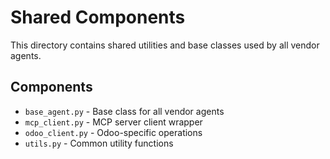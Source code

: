# Shared Components

This directory contains shared utilities and base classes used by all vendor agents.

## Components

- `base_agent.py` - Base class for all vendor agents
- `mcp_client.py` - MCP server client wrapper
- `odoo_client.py` - Odoo-specific operations
- `utils.py` - Common utility functions
